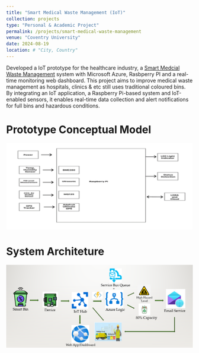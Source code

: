 ```yaml
---
title: "Smart Medical Waste Management (IoT)"
collection: projects
type: "Personal & Academic Project"
permalink: /projects/smart-medical-waste-management
venue: "Coventry University"
date: 2024-08-19
location: # "City, Country"
---
```


Developed a IoT prototype for the healthcare industry, a [Smart Medcial Waste Management](https://github.com/juliuschanjq/Azure-Projects) system with Microsoft Azure, Rasbperry PI and a real-time monitoring web dashboard. This project aims to improve medical waste management as hospitals, clinics & etc still uses traditional coloured bins. By integrating an IoT application, a Raspberry Pi-based system and IoT-enabled sensors, it enables real-time data collection and alert notifications for full bins and hazardous conditions.

Prototype Conceptual Model
======
![](/images/prototypemodel.png)

System Architeture 
======
![](/images/prototypesystem.png)